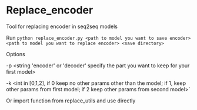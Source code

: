 # Replace_encoder
Tool for replacing encoder in seq2seq models

Run `python replace_encoder.py <path to model you want to save encoder> <path to model you want to replace encoder> <save directory>`

Options 

-p <string 'encoder' or 'decoder' specify the part you want to keep for your first model> 

-k <int in [0,1,2], if 0 keep no other params other than the model; if 1, keep other params from first model; if 2 keep other params from second model>` 

Or import function from replace_utils and use directly
